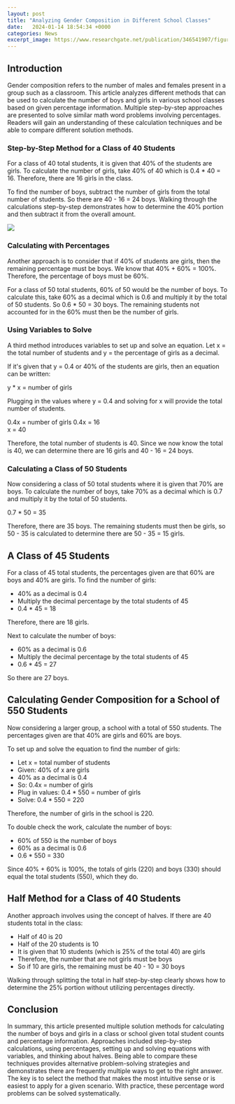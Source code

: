 ```yaml
---
layout: post
title: "Analyzing Gender Composition in Different School Classes"
date:   2024-01-14 18:54:34 +0000
categories: News
excerpt_image: https://www.researchgate.net/publication/346541907/figure/fig1/AS:1135536077053955@1647744306599/The-gender-composition-at-different-grade-levels.png
---
```

## Introduction
Gender composition refers to the number of males and females present in a group such as a classroom. This article analyzes different methods that can be used to calculate the number of boys and girls in various school classes based on given percentage information. Multiple step-by-step approaches are presented to solve similar math word problems involving percentages. Readers will gain an understanding of these calculation techniques and be able to compare different solution methods.

### Step-by-Step Method for a Class of 40 Students
For a class of 40 total students, it is given that 40% of the students are girls. To calculate the number of girls, take 40% of 40 which is 0.4 * 40 = 16. Therefore, there are 16 girls in the class. 

To find the number of boys, subtract the number of girls from the total number of students. So there are 40 - 16 = 24 boys. Walking through the calculations step-by-step demonstrates how to determine the 40% portion and then subtract it from the overall amount.


![](https://www.researchgate.net/publication/346541907/figure/fig1/AS:1135536077053955@1647744306599/The-gender-composition-at-different-grade-levels.png)
### Calculating with Percentages 
Another approach is to consider that if 40% of students are girls, then the remaining percentage must be boys. We know that 40% + 60% = 100%. Therefore, the percentage of boys must be 60%.

For a class of 50 total students, 60% of 50 would be the number of boys. To calculate this, take 60% as a decimal which is 0.6 and multiply it by the total of 50 students. So 0.6 * 50 = 30 boys. The remaining students not accounted for in the 60% must then be the number of girls.

### Using Variables to Solve
A third method introduces variables to set up and solve an equation. Let x = the total number of students and y = the percentage of girls as a decimal. 

If it's given that y = 0.4 or 40% of the students are girls, then an equation can be written:

y * x = number of girls

Plugging in the values where y = 0.4 and solving for x will provide the total number of students. 

0.4x = number of girls
0.4x = 16  
x = 40

Therefore, the total number of students is 40. Since we now know the total is 40, we can determine there are 16 girls and 40 - 16 = 24 boys.

### Calculating a Class of 50 Students
Now considering a class of 50 total students where it is given that 70% are boys. To calculate the number of boys, take 70% as a decimal which is 0.7 and multiply it by the total of 50 students. 

0.7 * 50 = 35

Therefore, there are 35 boys. The remaining students must then be girls, so 50 - 35 is calculated to determine there are 50 - 35 = 15 girls.

## A Class of 45 Students 

For a class of 45 total students, the percentages given are that 60% are boys and 40% are girls. To find the number of girls:

- 40% as a decimal is 0.4
- Multiply the decimal percentage by the total students of 45
- 0.4 * 45 = 18

Therefore, there are 18 girls. 

Next to calculate the number of boys: 

- 60% as a decimal is 0.6  
- Multiply the decimal percentage by the total students of 45
- 0.6 * 45 = 27

So there are 27 boys.

## Calculating Gender Composition for a School of 550 Students

Now considering a larger group, a school with a total of 550 students. The percentages given are that 40% are girls and 60% are boys. 

To set up and solve the equation to find the number of girls:

- Let x = total number of students 
- Given: 40% of x are girls
- 40% as a decimal is 0.4
- So: 0.4x = number of girls
- Plug in values: 0.4 * 550 = number of girls
- Solve: 0.4 * 550 = 220

Therefore, the number of girls in the school is 220. 

To double check the work, calculate the number of boys:

- 60% of 550 is the number of boys  
- 60% as a decimal is 0.6
- 0.6 * 550 = 330

Since 40% + 60% is 100%, the totals of girls (220) and boys (330) should equal the total students (550), which they do.

## Half Method for a Class of 40 Students

Another approach involves using the concept of halves. If there are 40 students total in the class:

- Half of 40 is 20
- Half of the 20 students is 10 
- It is given that 10 students (which is 25% of the total 40) are girls
- Therefore, the number that are not girls must be boys
- So if 10 are girls, the remaining must be 40 - 10 = 30 boys

Walking through splitting the total in half step-by-step clearly shows how to determine the 25% portion without utilizing percentages directly.

## Conclusion

In summary, this article presented multiple solution methods for calculating the number of boys and girls in a class or school given total student counts and percentage information. Approaches included step-by-step calculations, using percentages, setting up and solving equations with variables, and thinking about halves. Being able to compare these techniques provides alternative problem-solving strategies and demonstrates there are frequently multiple ways to get to the right answer. The key is to select the method that makes the most intuitive sense or is easiest to apply for a given scenario. With practice, these percentage word problems can be solved systematically.